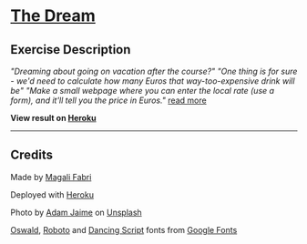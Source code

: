 # [The Dream](https://github.com/becodeorg/verou-3-the-dream-magalifabri)

## Exercise Description
*"Dreaming about going on vacation after the course?"*
*"One thing is for sure - we'd need to calculate how many Euros that way-too-expensive drink will be"*
*"Make a small webpage where you can enter the local rate (use a form), and it'll tell you the price in Euros."* [read more](https://github.com/becodeorg/gnt-verou-3/tree/main/3.The-Mountain/02.The-dream)

**View result on [Heroku](https://the-dream.herokuapp.com/)**

---

## Credits

Made by [Magali Fabri](https://github.com/magalifabri?tab=repositories)

Deployed with <a href="https://www.heroku.com/home">Heroku</a>

Photo by <a href="https://unsplash.com/@arobj">Adam Jaime</a> on <a href="https://unsplash.com/">Unsplash</a>
    
[Oswald](https://fonts.google.com/specimen/Oswald),
[Roboto](https://fonts.google.com/specimen/Roboto) and
[Dancing Script](https://fonts.google.com/specimen/Dancing+Script)
fonts from [Google Fonts](https://fonts.google.com/)